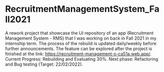# RecruitmentManagementSystem_Fall2021
A rework project that showcase the UI repository of an app (Recruitment Management System - RMS) that I was working on back in Fall 2021 in my internship term. The process of the rebuild is updated daily/weekly before further announcements. The feature can be explored after the project is finished at the link: https://recruitment-management-s-ca51a.web.app/. Current Progress: Rebuilding and Evaluating 30%. Next phase: Refactoring and Bug testing (Target: 22/02/2022).
